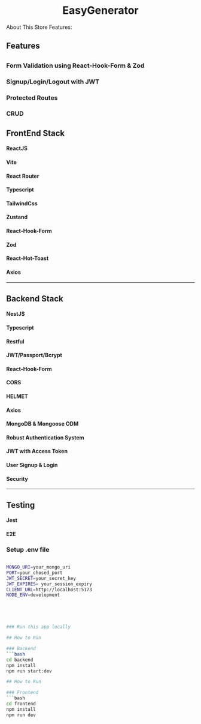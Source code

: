 <h1 align="center">EasyGenerator </h1>

About This Store Features:

<h2>Features<h2>
 <h3>Form Validation using React-Hook-Form & Zod</h3>
 <h3>Signup/Login/Logout with JWT</h3>
 <h3>Protected Routes</h3>
 <h3>CRUD</h3>


<h2>FrontEnd Stack</h2>
    <h4> ReactJS </h4>
    <h4> Vite</h4>
    <h4> React Router</h4>
    <h4> Typescript </h4>
    <h4> TailwindCss </h4>
    <h4> Zustand </h4>
    <h4> React-Hook-Form </h4>
    <h4> Zod </h4>
    <h4> React-Hot-Toast </h4>
    <h4> Axios <h4/>

--------------------------
<h2>Backend Stack</h2>
   <h4> NestJS </h4>
   <h4> Typescript </h4>
   <h4> Restful </h4>
   <h4> JWT/Passport/Bcrypt </h4>
   <h4> React-Hook-Form </h4>
   <h4> CORS </h4>
   <h4> HELMET </h4>
   <h4> Axios </h4>
   <h4>MongoDB & Mongoose ODM</h4> 
   <h4>Robust Authentication System</h4>
   <h4>JWT with Access Token</h4>
   <h4>User Signup & Login</h4> 
   <h4>Security</h4>
   
-------------------------------------
<h2>Testing</h2>
  <h4> Jest </h4>
  <h4> E2E </h4>


### Setup .env file

```bash

MONGO_URI=your_mongo_uri
PORT=your_chosed_port
JWT_SECRET=your_secret_key
JWT_EXPIRES= your_session_expiry
CLIENT_URL=http://localhost:5173
NODE_ENV=development





### Run this app locally

## How to Run

### Backend
```bash
cd backend
npm install
npm run start:dev

## How to Run

### Frontend
```bash
cd frontend
npm install
npm run dev
```
